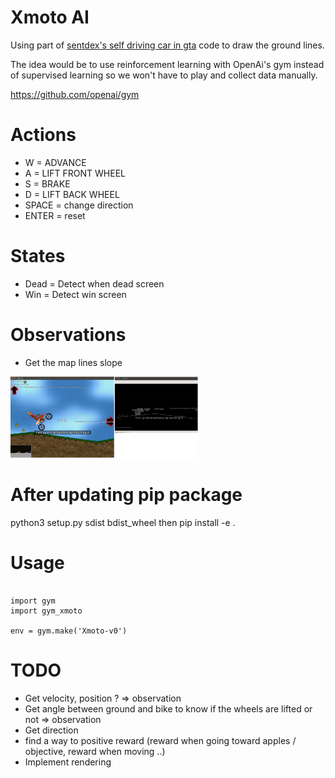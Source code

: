 # Xmoto AI
Using part of [sentdex's self driving car in gta](https://pythonprogramming.net/game-frames-open-cv-python-plays-gta-v) code
to draw the ground lines.

The idea would be to use reinforcement learning with OpenAi's gym instead of supervised learning so we won't have to play and collect data manually.

https://github.com/openai/gym

# Actions
 - W = ADVANCE
 - A = LIFT FRONT WHEEL
 - S = BRAKE
 - D = LIFT BACK WHEEL
 - SPACE = change direction
 - ENTER = reset

  # States
  - Dead = Detect when dead screen
  - Win = Detect win screen

  # Observations
   - Get the map lines slope

   <img src="screenshots/maplines.png" width="300">

  # After updating pip package
  python3 setup.py sdist bdist_wheel
  then pip install -e .

  # Usage

  ```

  import gym
  import gym_xmoto

  env = gym.make('Xmoto-v0')

  ```



# TODO
 - Get velocity, position ? => observation
 - Get angle between ground and bike to know if the wheels are lifted or not => observation
 - Get direction
 - find a way to positive reward (reward when going toward apples / objective, reward when moving ..)
 - Implement rendering
